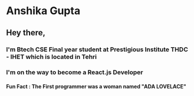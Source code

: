 # Anshika Gupta
## Hey there, 
### I'm Btech CSE Final year student at Prestigious Institute THDC - IHET which is located in Tehri
### I'm on the way to become a React.js Developer
#### Fun Fact : The First programmer was a woman named "ADA LOVELACE"

